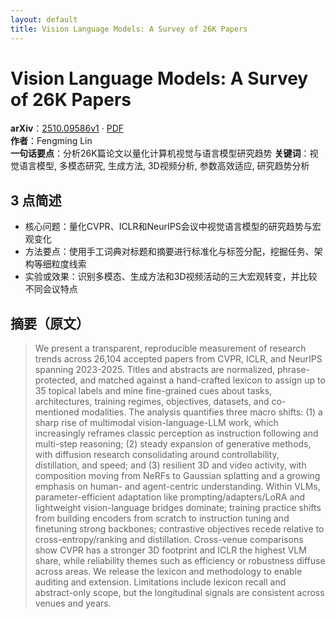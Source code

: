 ```yaml
---
layout: default
title: Vision Language Models: A Survey of 26K Papers
---
```


# Vision Language Models: A Survey of 26K Papers
**arXiv**：[2510.09586v1](https://arxiv.org/abs/2510.09586) · [PDF](https://arxiv.org/pdf/2510.09586.pdf)  
**作者**：Fengming Lin  
**一句话要点**：分析26K篇论文以量化计算机视觉与语言模型研究趋势
**关键词**：视觉语言模型, 多模态研究, 生成方法, 3D视频分析, 参数高效适应, 研究趋势分析

## 3 点简述
- 核心问题：量化CVPR、ICLR和NeurIPS会议中视觉语言模型的研究趋势与宏观变化
- 方法要点：使用手工词典对标题和摘要进行标准化与标签分配，挖掘任务、架构等细粒度线索
- 实验或效果：识别多模态、生成方法和3D视频活动的三大宏观转变，并比较不同会议特点

## 摘要（原文）

> We present a transparent, reproducible measurement of research trends across
> 26,104 accepted papers from CVPR, ICLR, and NeurIPS spanning 2023-2025. Titles
> and abstracts are normalized, phrase-protected, and matched against a
> hand-crafted lexicon to assign up to 35 topical labels and mine fine-grained
> cues about tasks, architectures, training regimes, objectives, datasets, and
> co-mentioned modalities. The analysis quantifies three macro shifts: (1) a
> sharp rise of multimodal vision-language-LLM work, which increasingly reframes
> classic perception as instruction following and multi-step reasoning; (2)
> steady expansion of generative methods, with diffusion research consolidating
> around controllability, distillation, and speed; and (3) resilient 3D and video
> activity, with composition moving from NeRFs to Gaussian splatting and a
> growing emphasis on human- and agent-centric understanding. Within VLMs,
> parameter-efficient adaptation like prompting/adapters/LoRA and lightweight
> vision-language bridges dominate; training practice shifts from building
> encoders from scratch to instruction tuning and finetuning strong backbones;
> contrastive objectives recede relative to cross-entropy/ranking and
> distillation. Cross-venue comparisons show CVPR has a stronger 3D footprint and
> ICLR the highest VLM share, while reliability themes such as efficiency or
> robustness diffuse across areas. We release the lexicon and methodology to
> enable auditing and extension. Limitations include lexicon recall and
> abstract-only scope, but the longitudinal signals are consistent across venues
> and years.

